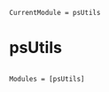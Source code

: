 ```@meta
CurrentModule = psUtils
```

# psUtils

```@index
```

```@autodocs
Modules = [psUtils]
```
